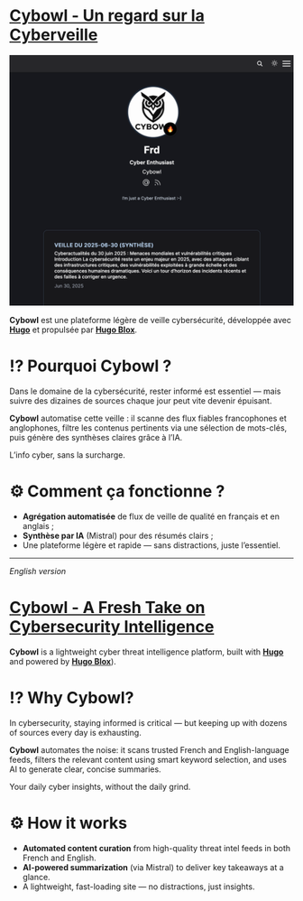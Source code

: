 # [Cybowl - Un regard sur la Cyberveille](https://www.cybowl.eu)

[![Screenshot](./static/uploads/Cybowl-presentation.png)](https://www.cybowl.eu)

**Cybowl** est une plateforme légère de veille cybersécurité, développée avec [**Hugo**](https://github.com/gohugoio/hugo) et propulsée par [**Hugo Blox**](https://docs.hugoblox.com/).

# ⁉️ Pourquoi Cybowl ?

Dans le domaine de la cybersécurité, rester informé est essentiel — mais suivre des dizaines de sources chaque jour peut vite devenir épuisant.

**Cybowl** automatise cette veille : il scanne des flux fiables francophones et anglophones, filtre les contenus pertinents via une sélection de mots-clés, puis génère des synthèses claires grâce à l’IA.

L’info cyber, sans la surcharge.

# ⚙️ Comment ça fonctionne ?

* **Agrégation automatisée** de flux de veille de qualité en français et en anglais ;
* **Synthèse par IA** (Mistral) pour des résumés clairs ;
* Une plateforme légère et rapide — sans distractions, juste l’essentiel.

---

_English version_

# [Cybowl - A Fresh Take on Cybersecurity Intelligence](https://www.cybowl.eu)

**Cybowl** is a lightweight cyber threat intelligence platform, built with [**Hugo**](https://github.com/gohugoio/hugo) and powered by [**Hugo Blox**](https://docs.hugoblox.com/)).

# ⁉️ Why Cybowl?

In cybersecurity, staying informed is critical — but keeping up with dozens of sources every day is exhausting.

**Cybowl** automates the noise: it scans trusted French and English-language feeds, filters the relevant content using smart keyword selection, and uses AI to generate clear, concise summaries.

Your daily cyber insights, without the daily grind.

# ⚙️ How it works

* **Automated content curation** from high-quality threat intel feeds in both French and English.
* **AI-powered summarization** (via Mistral) to deliver key takeaways at a glance.
* A lightweight, fast-loading site — no distractions, just insights.

